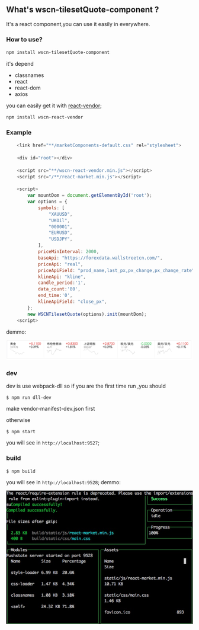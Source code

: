 ## What's wscn-tilesetQuote-component ?
It's a react component,you can use it easily in everywhere.

### How to use?
```bash
npm install wscn-tilesetQuote-component 
```

it's depend 

* classnames
* react
* react-dom
* axios

you can easily get it with [react-vendor](github.com/wscn-FED/wscn-react-vendor/);

```bash
npm install wscn-react-vendor 
```

### Example

```js
	<link href="**/marketComponents-default.css" rel="stylesheet">
	
	<div id="root"></div>
	
	<script src="**/wscn-react-vendor.min.js"></script>
	<script src="/**/react-market.min.js"></script>
	
	<script>
		var mountDom = document.getElementById('root');
        var options = {
            symbols: [
                "XAUUSD",
                "UKOil",
                "000001",
                "EURUSD",
                "USDJPY",
            ],
            priceMinInterval: 2000,
            baseApi: "https://forexdata.wallstreetcn.com/",
            priceApi: "real",
            priceApiField: "prod_name,last_px,px_change,px_change_rate",
            klineApi: "kline",
            candle_period:'1',
            data_count:'80',
            end_time:'0',
            klineApiField: "close_px",
        };
        new WSCNTilesetQuote(options).init(mountDom);
	<script>		
```
demmo:

![demo](https://github.com/wscn-FED/wscn-market-components/raw/master/images/demo.png)




### dev

dev is use webpack-dll
so if you are the first time run ,you  should 

```
$ npm run dll-dev

```
make vendor-manifest-dev.json first


otherwise

```
$ npm start

```
you will see in `http://localhost:9527`;


### build
```
$ npm build

```
you will see in `http://localhost:9528`;
demmo:

![demo](https://github.com/wscn-FED/wscn-market-components/raw/master/images/demo2.png)